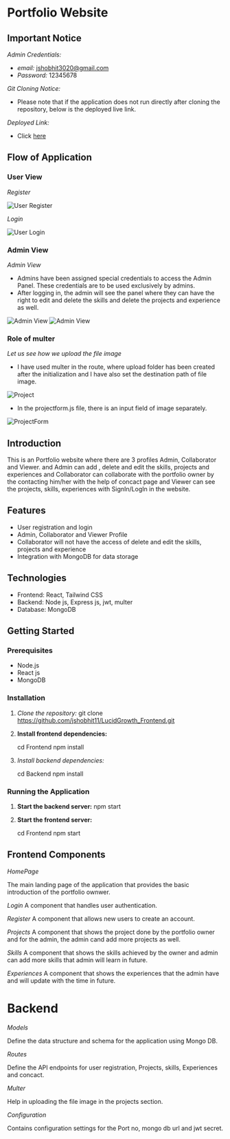 # Portfolio Website
## Important Notice

*Admin Credentials:*
- *email:* jshobhit3020@gmail.com
- *Password:* 12345678

*Git Cloning Notice:*
- Please note that if the application does not run directly after cloning the repository, below is the deployed live link.

*Deployed Link:*
- Click [here](https://lucidgrowthproject.netlify.app)
## Flow of Application

### User View
*Register*

![User Register](https://i.imgur.com/RXWgFxC.png)


*Login*

![User Login](https://i.imgur.com/bsFObEy.png)

### Admin View
*Admin View*

- Admins have been assigned special credentials to access the Admin Panel. These credentials are to be used exclusively by admins.
- After logging in, the admin will see the panel where they can have the right to edit and delete the skills and delete the projects and experience as well.


![Admin View](https://i.imgur.com/ncbSlHD.png)
![Admin View](https://i.imgur.com/Mj3YVYt.jpeg)


### Role of multer
*Let us see how we upload the file image*

- I have used multer in the route, where upload folder has been created after the initialization and I have also set the destination path of file image.
 
![Project](https://i.imgur.com/vvDmZg9.jpeg)

- In the projectform.js file, there is an input field of image separately.
 
![ProjectForm](https://i.imgur.com/SfRjsUD.png)


## Introduction

This is an Portfolio website where there are 3 profiles Admin, Collaborator and Viewer. and Admin can add , delete and edit the skills, projects and experiences and Collaborator can collaborate with the portfolio owner by the contacting him/her with the help of concact page and Viewer can see the projects, skills, experiences with SignIn/LogIn in the website.

## Features

- User registration and login
- Admin, Collaborator and Viewer Profile
- Collaborator will not have the access of delete and edit the skills, projects and experience
- Integration with MongoDB for data storage

## Technologies

- Frontend: React, Tailwind CSS
- Backend: Node js, Express js, jwt, multer
- Database: MongoDB

## Getting Started

### Prerequisites

- Node.js
- React js
- MongoDB

### Installation

1. *Clone the repository:*
   git clone https://github.com/jshobhit11/LucidGrowth_Frontend.git

   
2. **Install frontend dependencies:**
    
    cd Frontend
    npm install
3. *Install backend dependencies:*
   
   cd Backend
   npm install
   
### Running the Application
1. **Start the backend server:**
   npm start
2. **Start the frontend server:**
   
    cd Frontend
    npm start
    
## Frontend Components
*HomePage*

The main landing page of the application that provides the basic introduction of the portfolio ownwer.

*Login*
A component that handles user authentication.

*Register*
A component that allows new users to create an account.

*Projects*
A component that shows the project done by the portfolio owner and for the admin, the admin cand add more projects as well.

*Skills*
A component that shows the skills achieved by the owner and admin can add more skills that admin will learn in future.

*Experiences*
A component that shows the experiences that the admin have and will update with the time in future.

# Backend

*Models*

Define the data structure and schema for the application using Mongo DB.

*Routes*

Define the API endpoints for user registration, Projects, skills, Experiences and concact. 

*Multer*

Help in uploading the file image in the projects section.

*Configuration*

Contains configuration settings for the Port no, mongo db url and jwt secret.
